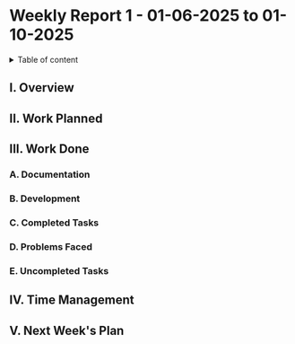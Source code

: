 # Weekly Report 1 - 01-06-2025 to 01-10-2025

<details> 

<summary> Table of content </summary>

- [Weekly Report 1 - 01-06-2025 to 01-10-2025](#weekly-report-1---01-06-2025-to-01-10-2025)
  - [I. Overview](#i-overview)
  - [II. Work Planned](#ii-work-planned)
  - [III. Work Done](#iii-work-done)
    - [A. Documentation](#a-documentation)
    - [B. Development](#b-development)
    - [C. Completed Tasks](#c-completed-tasks)
    - [D. Problems Faced](#d-problems-faced)
    - [E. Uncompleted Tasks](#e-uncompleted-tasks)
  - [IV. Time Management](#iv-time-management)
  - [V. Next Week's Plan](#v-next-weeks-plan)

</details>

## I. Overview

## II. Work Planned

## III. Work Done

### A. Documentation

### B. Development

### C. Completed Tasks

### D. Problems Faced

### E. Uncompleted Tasks

## IV. Time Management

## V. Next Week's Plan